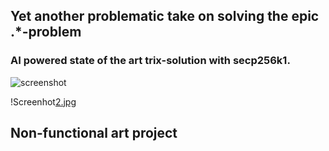 ## Yet another problematic take on solving the epic .*-problem 
### AI powered state of the art trix-solution with secp256k1.

![screenshot](screemshot.jpg)

!Screenhot[2.jpg](2.jpg)

## Non-functional art project
